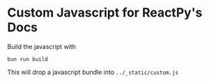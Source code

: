 # Custom Javascript for ReactPy's Docs

Build the javascript with

```
bun run build
```

This will drop a javascript bundle into `../_static/custom.js`
